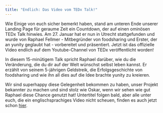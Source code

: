 ```yaml
---
title: "Endlich: Das Video vom TEDx Talk!"
---
```


Wie Einige von euch sicher bemerkt haben, stand am unteren Ende unserer Landing Page für geraume Zeit ein Countdown, der auf einen ominösen TEDx Talk hinwies. Am 27. Januar hat er nun in Utrecht stattgefunden und wurde von Raphael Fellmer - Mitbegründer von foodsharing und Erster, der an yunity geglaubt hat - vorbereitet und präsentiert. Jetzt ist das offizielle Video endlich auf dem Youtube-Channel von TEDx veröffentlicht worden!

In diesem 15-minütigem Talk spricht Raphael darüber, wie du die Veränderung, die du dir auf der Welt wünschst selbst leben kannst. Er erzählt von seinem 5-jährigen Geldstreik, die Erfolgsgeschichte von foodsharing und wie ihn all dies auf die Idee brachte yunity zu kreieren.

Wir sind superhappy diese Gelegenheit bekommen zu haben, unser Projekt bekannter zu machen und sind stolz wie Oskar, wenn wir sehen wie gut Raphael diese Chance genutzt hat! Untertitel folgen bald, aber alle unter euch, die ein englischsprachiges Video nicht scheuen, finden es auch jetzt schon [hier](https://www.youtube.com/watch?v=nqj6fH2i9go).